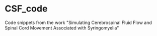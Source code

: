 # CSF_code
Code snippets from the work "Simulating Cerebrospinal Fluid Flow and Spinal Cord Movement Associated with Syringomyelia"
